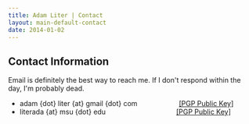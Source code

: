 ```yaml
---
title: Adam Liter | Contact
layout: main-default-contact
date: 2014-01-02
---
```


## Contact Information
					
Email is definitely the best way to reach me. If I don't respond within the day, I'm probably dead.
					
- adam {dot} liter {at} gmail {dot} com &emsp;&emsp;&emsp;&emsp;&emsp;&ensp; <a href="/content/PGP/adamliter.asc">[PGP Public Key]</a>
- literada {at} msu {dot} edu &thinsp;&thinsp;&thinsp;&thinsp;&emsp;&emsp;&emsp;&emsp;&emsp;&emsp;&emsp;&emsp;&emsp; <a href="/content/PGP/literada.asc">[PGP Public Key]</a>
